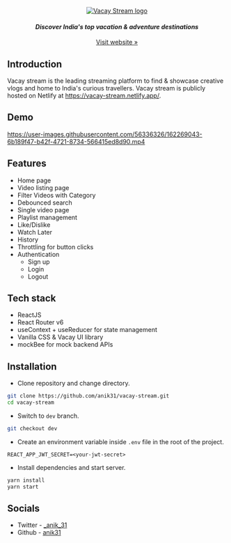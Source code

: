 <p align="center">
  <a href="https://vacay-stream.netlify.app/">
    <img src="https://res.cloudinary.com/anik-vacay/image/upload/v1654837535/vacay-stream/images/logo_yslf5c.png" alt="Vacay Stream logo">
  </a>
</p>
<h4 align="center"><i>Discover India's top vacation & adventure destinations
</i></h4>
<p align="center"><a href="https://vacay-stream.netlify.app/">Visit website »</a></p>

## Introduction
Vacay stream is the leading streaming platform to find & showcase creative vlogs and home to India's curious travellers. Vacay stream is publicly hosted on Netlify at https://vacay-stream.netlify.app/.

## Demo
https://user-images.githubusercontent.com/56336326/162269043-6b189f47-b42f-4721-8734-566415ed8d90.mp4

## Features
- Home page 
- Video listing page 
- Filter Videos with Category
- Debounced search
- Single video page
- Playlist management
- Like/Dislike
- Watch Later
- History
- Throttling for button clicks
- Authentication
    - Sign up
    - Login
    - Logout

## Tech stack
- ReactJS
- React Router v6
- useContext + useReducer for state management
- Vanilla CSS & Vacay UI library
- mockBee for mock backend APIs

## Installation
- Clone repository and change directory.
```bash
git clone https://github.com/anik31/vacay-stream.git
cd vacay-stream
```
- Switch to `dev` branch.
```bash
git checkout dev
```
- Create an environment variable inside `.env` file in the root of the project.
```
REACT_APP_JWT_SECRET=<your-jwt-secret>
```
- Install dependencies and start server.
```bash
yarn install
yarn start
```
## Socials
* Twitter - [_anik_31](https://twitter.com/_anik_31)
* Github - [anik31](https://www.linkedin.com/in/anik31/)